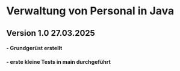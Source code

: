 # Verwaltung von Personal in Java

## Version 1.0 27.03.2025

#### - Grundgerüst erstellt
#### - erste kleine Tests in main durchgeführt


